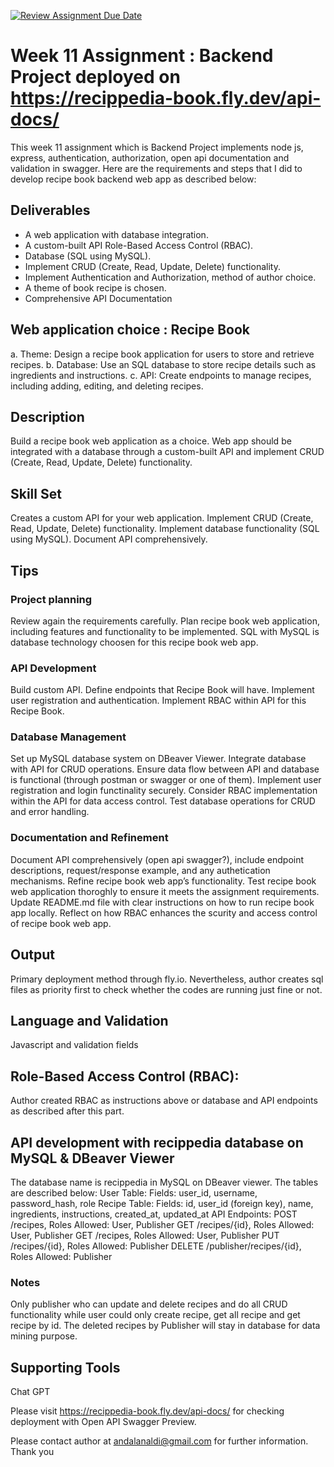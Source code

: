 [![Review Assignment Due Date](https://classroom.github.com/assets/deadline-readme-button-24ddc0f5d75046c5622901739e7c5dd533143b0c8e959d652212380cedb1ea36.svg)](https://classroom.github.com/a/XqBuIcOG)

# Week 11 Assignment : Backend Project deployed on https://recippedia-book.fly.dev/api-docs/

This week 11 assignment which is Backend Project implements node js, express, authentication, authorization, open api documentation and validation in swagger. Here are the requirements and steps that I did to develop recipe book backend web app as described below:

## Deliverables
-	A web application with database integration. 
-	A custom-built API Role-Based Access Control (RBAC). 
-	Database (SQL using MySQL).
-	Implement CRUD (Create, Read, Update, Delete) functionality. 
-	Implement Authentication and Authorization, method of author choice. 
-	A theme of book recipe is chosen. 
-	Comprehensive API Documentation

## Web application choice : Recipe Book
a.	Theme: Design a recipe book application for users to store and retrieve recipes.
b.	Database: Use an SQL database to store recipe details such as ingredients and instructions.
c.	API: Create endpoints to manage recipes, including adding, editing, and deleting recipes.

## Description
Build a recipe book web application as a choice. Web app should be integrated with a database through a custom-built API and implement CRUD (Create, Read, Update, Delete) functionality. 

## Skill Set
Creates a custom API for your web application. Implement CRUD (Create, Read, Update, Delete) functionality. Implement database functionality (SQL using MySQL). Document API comprehensively.
## Tips
### Project planning
Review again the requirements carefully. Plan recipe book web application, including features and functionality to be implemented. SQL with MySQL is database technology choosen for this recipe book web app. 
### API Development
Build custom API. Define endpoints that Recipe Book will have. Implement user registration and authentication. Implement RBAC within API for this Recipe Book.
### Database Management
Set up MySQL database system on DBeaver Viewer. Integrate database with API for CRUD operations. Ensure data flow between API and database is functional (through postman or swagger or one of them). Implement user registration and login functinality securely. Consider RBAC implementation within the API for data access control. Test database operations for CRUD and error handling.
### Documentation and Refinement
Document API comprehensively (open api swagger?), include endpoint descriptions, request/response example, and any authetication mechanisms. Refine recipe book web app’s functionality. Test recipe book web application thoroghly to ensure it meets the assignment requirements. Update README.md file with clear instructions on how to run recipe book app locally. Reflect on how RBAC enhances the scurity and access control of recipe book web app. 
## Output
Primary deployment method through fly.io. Nevertheless, author creates sql files as priority first to check whether the codes are running just fine or not.
## Language and Validation
Javascript and validation fields
## Role-Based Access Control (RBAC):
Author created RBAC as instructions above or database and API endpoints as described after this part. 
## API development with recippedia database on MySQL & DBeaver Viewer
The database name is recippedia in MySQL on DBeaver viewer. The tables are described below:
User Table:
Fields: user_id, username, password_hash, role
Recipe Table:
Fields: id, user_id (foreign key), name, ingredients, instructions, created_at, updated_at
API Endpoints:
POST /recipes, Roles Allowed: User, Publisher
GET /recipes/{id}, Roles Allowed: User, Publisher
GET /recipes, Roles Allowed: User, Publisher
PUT /recipes/{id}, Roles Allowed: Publisher
DELETE /publisher/recipes/{id}, Roles Allowed: Publisher
### Notes 
Only publisher who can update and delete recipes and do all CRUD functionality while user could only create recipe, get all recipe and get recipe by id. The deleted recipes by Publisher will stay in database for data mining purpose.
## Supporting Tools 
Chat GPT

Please visit https://recippedia-book.fly.dev/api-docs/ for checking deployment with Open API Swagger Preview.

Please contact author at andalanaldi@gmail.com for further information. Thank you